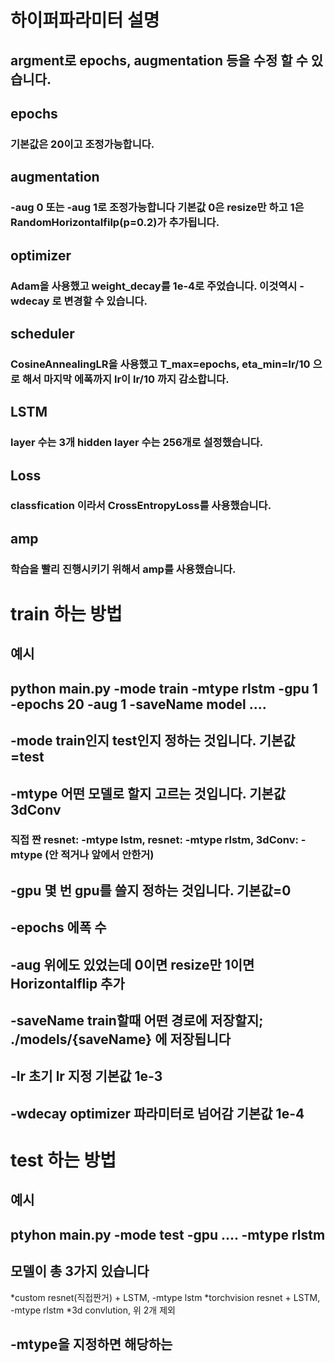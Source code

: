 # 하이퍼파라미터 설명
## argment로 epochs, augmentation 등을 수정 할 수 있습니다.
## epochs
### 기본값은 20이고 조정가능합니다.
## augmentation 
### -aug 0 또는 -aug 1로 조정가능합니다 기본값 0은 resize만 하고 1은 RandomHorizontalfilp(p=0.2)가 추가됩니다.
## optimizer
### Adam을 사용했고 weight_decay를 1e-4로 주었습니다. 이것역시 -wdecay 로 변경할 수 있습니다.
## scheduler
### CosineAnnealingLR을 사용했고 T_max=epochs, eta_min=lr/10 으로 해서 마지막 에폭까지 lr이 lr/10 까지 감소합니다.
## LSTM
### layer 수는 3개 hidden layer 수는 256개로 설정했습니다.
## Loss
### classfication 이라서 CrossEntropyLoss를 사용했습니다.
## amp
### 학습을 빨리 진행시키기 위해서 amp를 사용했습니다.

# train 하는 방법
## 예시
## python main.py -mode train -mtype rlstm -gpu 1 -epochs 20 -aug 1 -saveName model ....
## -mode train인지 test인지 정하는 것입니다. 기본값=test
## -mtype 어떤 모델로 할지 고르는 것입니다. 기본값 3dConv 
### 직접 짠 resnet: -mtype lstm, resnet: -mtype rlstm, 3dConv: -mtype (안 적거나 앞에서 안한거)
## -gpu 몇 번 gpu를 쓸지 정하는 것입니다. 기본값=0
## -epochs 에폭 수
## -aug 위에도 있었는데 0이면 resize만 1이면 Horizontalflip 추가
## -saveName train할때 어떤 경로에 저장할지; ./models/{saveName} 에 저장됩니다
## -lr 초기 lr 지정 기본값 1e-3
## -wdecay optimizer 파라미터로 넘어감 기본값 1e-4

# test 하는 방법
## 예시
## ptyhon main.py -mode test -gpu .... -mtype rlstm
## 모델이 총 3가지 있습니다
*custom resnet(직접짠거) + LSTM, -mtype lstm
*torchvision resnet + LSTM, -mtype rlstm
*3d convlution, 위 2개 제외
## -mtype을 지정하면 해당하는 
